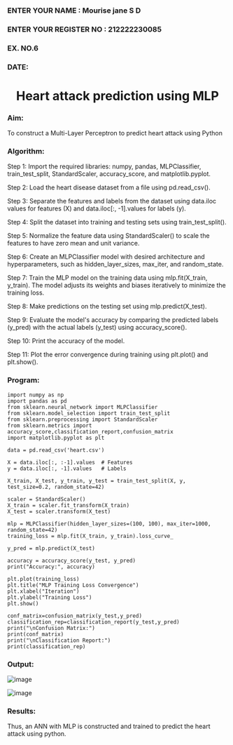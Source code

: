 <H3>ENTER YOUR NAME : Mourise jane S D</H3>
<H3>ENTER YOUR REGISTER NO : 212222230085 </H3>
<H3>EX. NO.6</H3>
<H3>DATE:</H3>
<H1 ALIGN =CENTER>Heart attack prediction using MLP</H1>
<H3>Aim:</H3>  To construct a  Multi-Layer Perceptron to predict heart attack using Python
<H3>Algorithm:</H3>

Step 1:
Import the required libraries: numpy, pandas, MLPClassifier, train_test_split, StandardScaler, accuracy_score, and matplotlib.pyplot.<BR>

Step 2:
Load the heart disease dataset from a file using pd.read_csv().<BR>

Step 3:
Separate the features and labels from the dataset using data.iloc values for features (X) and data.iloc[:, -1].values for labels (y).<BR>

Step 4:
Split the dataset into training and testing sets using train_test_split().<BR>

Step 5:
Normalize the feature data using StandardScaler() to scale the features to have zero mean and unit variance.<BR>

Step 6:
Create an MLPClassifier model with desired architecture and hyperparameters, such as hidden_layer_sizes, max_iter, and random_state.<BR>

Step 7:
Train the MLP model on the training data using mlp.fit(X_train, y_train). The model adjusts its weights and biases iteratively to minimize the training loss.<BR>

Step 8:
Make predictions on the testing set using mlp.predict(X_test).<BR>

Step 9:
Evaluate the model's accuracy by comparing the predicted labels (y_pred) with the actual labels (y_test) using accuracy_score().<BR>

Step 10:
Print the accuracy of the model.<BR>

Step 11:
Plot the error convergence during training using plt.plot() and plt.show().<BR>


<H3>Program: </H3>

```
import numpy as np
import pandas as pd
from sklearn.neural_network import MLPClassifier
from sklearn.model_selection import train_test_split
from sklearn.preprocessing import StandardScaler
from sklearn.metrics import accuracy_score,classification_report,confusion_matrix
import matplotlib.pyplot as plt

data = pd.read_csv('heart.csv')

X = data.iloc[:, :-1].values  # Features
y = data.iloc[:, -1].values   # Labels

X_train, X_test, y_train, y_test = train_test_split(X, y, test_size=0.2, random_state=42)

scaler = StandardScaler()
X_train = scaler.fit_transform(X_train)
X_test = scaler.transform(X_test)

mlp = MLPClassifier(hidden_layer_sizes=(100, 100), max_iter=1000, random_state=42)
training_loss = mlp.fit(X_train, y_train).loss_curve_

y_pred = mlp.predict(X_test)

accuracy = accuracy_score(y_test, y_pred)
print("Accuracy:", accuracy)

plt.plot(training_loss)
plt.title("MLP Training Loss Convergence")
plt.xlabel("Iteration")
plt.ylabel("Training Loss")
plt.show()

conf_matrix=confusion_matrix(y_test,y_pred)
classification_rep=classification_report(y_test,y_pred)
print("\nConfusion Matrix:")
print(conf_matrix)
print("\nClassification Report:")
print(classification_rep)

```


### Output:


![image](https://github.com/Mamthaiyappaprabu/EX-6-NN/assets/119393563/9ec261c1-c80f-4a08-897b-3075aaf95a29)

![image](https://github.com/Mamthaiyappaprabu/EX-6-NN/assets/119393563/3c7edb98-2b20-4b79-96e0-e724a496bfa8)


<H3>Results:</H3>
Thus, an ANN with MLP is constructed and trained to predict the heart attack using python.
